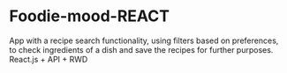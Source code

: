 # Foodie-mood-REACT

App with a recipe search functionality, using filters based on preferences, to check ingredients of a dish and save the recipes for further purposes. React.js + API + RWD
